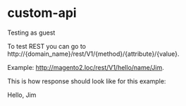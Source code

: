 # custom-api

Testing as guest

To test REST you can go to http://{domain_name}/rest/V1/{method}/{attribute}/{value}.

Example: http://magento2.loc/rest/V1/hello/name/Jim. 

This is how response should look like for this example:

<response>Hello, Jim</response>

